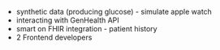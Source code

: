 * synthetic data (producing glucose) - simulate apple watch 
* interacting with GenHealth API
* smart on FHIR integration - patient history
* 2 Frontend developers
